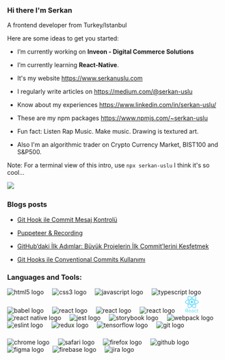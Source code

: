 <!-- npx serkan-uslu:START -->

### Hi there I'm Serkan

A frontend developer from Turkey/Istanbul

Here are some ideas to get you started:

-  I’m currently working on **Inveon - Digital Commerce Solutions**

-  I’m currently learning **React-Native**.

-  It's my website https://www.serkanuslu.com

-  I regularly write articles on https://medium.com/@serkan-uslu

-  Know about my experiences https://www.linkedin.com/in/serkan-uslu/

- These are my npm packages https://www.npmjs.com/~serkan-uslu 

-  Fun fact: Listen Rap Music. Make music. Drawing is textured art.
  
-  Also I'm an algorithmic trader on Crypto Currency Market, BIST100 and S&P500.

<!-- npx serkan-uslu:END -->

Note: For a terminal view of this intro, use `npx serkan-uslu` I think it's so cool...

![](https://komarev.com/ghpvc/?username=serkan-uslu&style=flat-square&label=PROFILE+VIEWS)

<!-- Blog posts:START -->

### Blogs posts

- [Git Hook ile Commit Mesaj Kontrolü](https://medium.com/@serkan-uslu/git-hook-ile-commit-mesaj-kontrol%C3%BC-e064a814d250)
  
- [Puppeteer & Recording](https://medium.com/@serkan-uslu/puppeteer-recording-37839e4426eb)
  
- [GitHub’daki İlk Adımlar: Büyük Projelerin İlk Commit’lerini Keşfetmek](https://medium.com/@serkan-uslu/githubdaki-i%CC%87lk-ad%C4%B1mlar-b%C3%BCy%C3%BCk-projelerin-i%CC%87lk-commit-lerini-ke%C5%9Ffetmek-94acb5a81814)

- [Git Hooks ile Conventional Commits Kullanımı](https://medium.com/@serkan-uslu/git-hooks-ile-conventional-commits-kullan%C4%B1m%C4%B1-11de217c412f)


<!-- Blog posts:END -->

<!-- Skils:START -->

### Languages and Tools:
   
 <div align="left">
  <img src="https://cdn.jsdelivr.net/gh/devicons/devicon/icons/html5/html5-original.svg" height="40" alt="html5 logo"  />
  <img width="12" />
  <img src="https://cdn.jsdelivr.net/gh/devicons/devicon/icons/css3/css3-original.svg" height="40" alt="css3 logo"  />
  <img width="12" />
  <img src="https://cdn.jsdelivr.net/gh/devicons/devicon/icons/javascript/javascript-original.svg" height="40" alt="javascript logo"  />
  <img width="12" />
  <img src="https://cdn.jsdelivr.net/gh/devicons/devicon/icons/typescript/typescript-original.svg" height="40" alt="typescript logo"  />
  <img width="12" />
  <img src="https://cdn.jsdelivr.net/gh/devicons/devicon/icons/babel/babel-original.svg" height="40" alt="babel logo"  />
  <img width="12" />
  <img src="https://cdn.jsdelivr.net/gh/devicons/devicon/icons/nodejs/nodejs-original.svg" height="40" alt="react logo"  />
  <img width="12" />
  <img src="https://cdn.jsdelivr.net/gh/devicons/devicon/icons/npm/npm-original-wordmark.svg" height="40" alt="react logo"  />
  <img width="12" />
  <img src="https://cdn.jsdelivr.net/gh/devicons/devicon/icons/yarn/yarn-original.svg" height="40" alt="react logo"  />
  <img width="12" />
  <img src="https://raw.githubusercontent.com/devicons/devicon/master/icons/react/react-original-wordmark.svg" height="40" alt="react logo"  />
  <img width="12" />
  <img src="https://reactnative.dev/img/header_logo.svg" height="40" alt="react native logo"  />
  <img width="12" /> 
  <img src="https://cdn.jsdelivr.net/gh/devicons/devicon/icons/jest/jest-plain.svg" height="40" alt="jest logo"  />
  <img width="12" />
  <img src="https://cdn.jsdelivr.net/gh/devicons/devicon/icons/storybook/storybook-original.svg" height="40" alt="storybook logo"  />
  <img width="12" />
  <img src="https://cdn.jsdelivr.net/gh/devicons/devicon/icons/webpack/webpack-original.svg" height="40" alt="webpack logo"  />
  <img width="12" />
  <img src="https://cdn.jsdelivr.net/gh/devicons/devicon/icons/eslint/eslint-original.svg" height="40" alt="eslint logo"  />
  <img width="12" />
  <img src="https://cdn.jsdelivr.net/gh/devicons/devicon/icons/redux/redux-original.svg" height="40" alt="redux logo"  />
  <img width="12" />
  <img src="https://cdn.jsdelivr.net/gh/devicons/devicon/icons/tensorflow/tensorflow-original.svg" height="40" alt="tensorflow logo"  />
  <img width="12" />
  <img src="https://cdn.jsdelivr.net/gh/devicons/devicon/icons/git/git-original.svg" height="40" alt="git logo"  />
</div>

###

<div align="left">
  <img src="https://cdn.jsdelivr.net/gh/devicons/devicon/icons/chrome/chrome-original.svg" height="40" alt="chrome logo"  />
  <img width="12" />
  <img src="https://cdn.jsdelivr.net/gh/devicons/devicon/icons/safari/safari-original.svg" height="40" alt="safari logo"  />
  <img width="12" />
  <img src="https://cdn.jsdelivr.net/gh/devicons/devicon/icons/firefox/firefox-original.svg" height="40" alt="firefox logo"  />
  <img width="12" />
  <img src="https://cdn.jsdelivr.net/gh/devicons/devicon/icons/github/github-original.svg" height="40" alt="github logo"  />
  <img width="12" />
  <img src="https://cdn.jsdelivr.net/gh/devicons/devicon/icons/figma/figma-original.svg" height="40" alt="figma logo"  />
  <img width="12" />
  <img src="https://cdn.jsdelivr.net/gh/devicons/devicon/icons/firebase/firebase-plain.svg" height="40" alt="firebase logo"  />
  <img width="12" />
  <img src="https://cdn.jsdelivr.net/gh/devicons/devicon/icons/jira/jira-original.svg" height="40" alt="jira logo"  />
</div>

###
<!-- Skils:END -->
